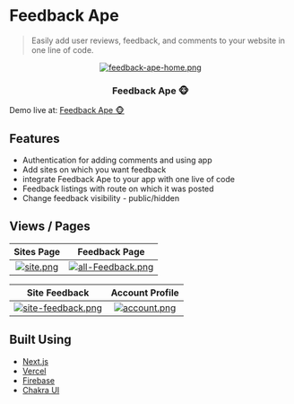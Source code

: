 # Feedback Ape


> Easily add user reviews, feedback, and comments to your website in one line of code.

<div align="center">

[![feedback-ape-home.png](https://i.postimg.cc/MTmYFtMP/feedback-ape-home.png)](feedback-ape-integrated-with-iframe-on-page)

### Feedback Ape 🐵

</div>


Demo live at: [Feedback Ape 🐵](https://feedbackape.vercel.app)

## Features
* Authentication for adding comments and using app
* Add sites on which you want feedback
* integrate Feedback Ape to your app with one live of code
* Feedback listings with route on which it was posted
* Change feedback visibility - public/hidden

## Views / Pages

Sites Page             |  Feedback Page
:-------------------------:|:-------------------------:
[![site.png](https://i.postimg.cc/25D9ntB1/site.png)](Site-page)  |  [![all-Feedback.png](https://i.postimg.cc/wxsdgCHN/all-Feedback.png)](Feedback-page)

Site Feedback             |  Account Profile
:-------------------------:|:-------------------------:
 [![site-feedback.png](https://i.postimg.cc/sx4xjcNQ/site-feedback.png)](Site-feedback) |  [![account.png](https://i.postimg.cc/NjM3t2Qf/account.png)](Account-profile)
## Built Using

- [Next.js](https://nextjs.org/)
- [Vercel](https://vercel.com)
- [Firebase](https://firebase.com)
- [Chakra UI](https://chakra-ui.com/)
